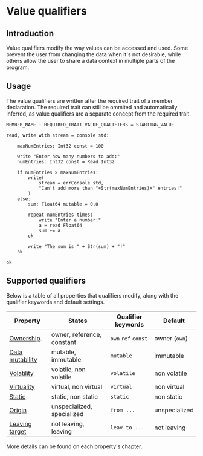 # Value qualifiers

## Introduction
Value qualifiers modify the way values can be accessed and used. Some prevent the user from changing the data when it's not desirable, while others allow the user to share a data context in multiple parts of the program. 

## Usage
The value qualifiers are written after the required trait of a member declaration. The required trait can still be ommited and automatically inferred, as value qualifiers are a separate concept from the required trait.
```{caption="Usage"}
MEMBER_NAME : REQUIRED_TRAIT VALUE_QUALIFIERS = STARTING_VALUE 
```

```{.chakral caption="Example"}
read, write with stream = console std:

    maxNumEntries: Int32 const = 100

    write "Enter how many numbers to add:"
    numEntries: Int32 const = Read Int32

    if numEntries > maxNumEntries:
        write(
            stream = errConsole std,
            "Can't add more than "+Str(maxNumEntries)+" entries!"
        )
    else:
        sum: Float64 mutable = 0.0

        repeat numEntries times:
            write "Enter a number:"
            a = read Float64
            sum += a
        ok

        write "The sum is " + Str(sum) + "!"
    ok

ok  
```

## Supported qualifiers
Below is a table of all properties that qualifiers modify, along with the qualifier keywords and default settings.

| Property  | States | Qualifier keywords | Default |
| --------- | ------ | ------------------ | ------- |
| [Ownership](ownership.html). | owner, reference, constant | `own` `ref` `const` | owner (`own`) |
| [Data mutability](mutability.html) | mutable, immutable | `mutable` | immutable |
| [Volatility](volatility.html) | volatile, non volatile | `volatile` | non volatile |
| [Virtuality](virtuality.html) | virtual, non virtual | `virtual` | non virtual |
| [Static](static.html) | static, non static | `static` | non static |
| [Origin](origin.html) | unspecialized, specialized | `from ...` | unspecialized |
| [Leaving target](target.html) | not leaving, leaving | `leav to ...` | not leaving |

More details can be found on each property's chapter.